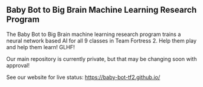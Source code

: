 ## Baby Bot to Big Brain Machine Learning Research Program

The Baby Bot to Big Brain machine learning research program trains a neural network based AI for all 9 classes in Team Fortress 2. Help them play and help them learn! GLHF!

Our main repository is currently private, but that may be changing soon with approval!

See our website for live status: https://baby-bot-tf2.github.io/
